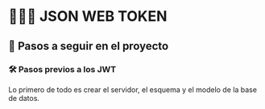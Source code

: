 # 🧑🏻‍💻 JSON WEB TOKEN

## 📌 Pasos a seguir en el proyecto

### 🛠 Pasos previos a los JWT

Lo primero de todo es crear el servidor, el esquema y el modelo de la base de datos.

